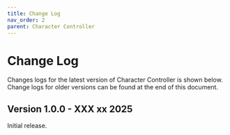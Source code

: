 ```yaml
---
title: Change Log
nav_order: 2
parent: Character Controller
---
```


# Change Log

Changes logs for the latest version of Character Controller is shown below. Change logs for older versions can be found at the end of this document.

## Version 1.0.0 - XXX xx 2025

Initial release.